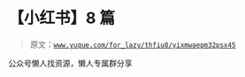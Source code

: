 # 【小红书】8 篇

> 原文：[`www.yuque.com/for_lazy/thfiu8/yixmwaepm32psx45`](https://www.yuque.com/for_lazy/thfiu8/yixmwaepm32psx45)

公众号懒人找资源，懒人专属群分享